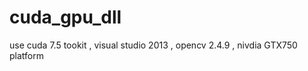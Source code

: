 # cuda_gpu_dll
use  cuda 7.5 tookit   , visual studio  2013 , opencv 2.4.9 ,   nivdia GTX750  platform 
